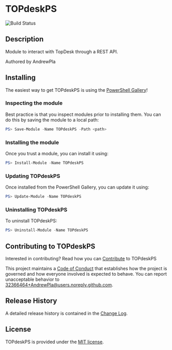 # TOPdeskPS

![Build Status](https://build.status.url.here)

## Description

Module to interact with TopDesk through a REST API.

Authored by AndrewPla

## Installing

The easiest way to get TOPdeskPS is using the [PowerShell Gallery](https://powershellgallery.com/packages/TOPdeskPS/)!

### Inspecting the module

Best practice is that you inspect modules prior to installing them. You can do this by saving the module to a local path:

``` PowerShell
PS> Save-Module -Name TOPdeskPS -Path <path>
```

### Installing the module

Once you trust a module, you can install it using:

``` PowerShell
PS> Install-Module -Name TOPdeskPS
```

### Updating TOPdeskPS

Once installed from the PowerShell Gallery, you can update it using:

``` PowerShell
PS> Update-Module -Name TOPdeskPS
```

### Uninstalling TOPdeskPS

To uninstall TOPdeskPS:

``` PowerShell
PS> Uninstall-Module -Name TOPdeskPS
```

## Contributing to TOPdeskPS

Interested in contributing? Read how you can [Contribute](contributing.md) to TOPdeskPS

This project maintains a [Code of Conduct](code-of-conduct.md) that establishes how the project is governed and how everyone involved is expected to behave. You can report unacceptable behavior to [32366464+AndrewPla@users.noreply.github.com](mailto:32366464+AndrewPla@users.noreply.github.com).

## Release History

A detailed release history is contained in the [Change Log](CHANGELOG.md).

## License

TOPdeskPS is provided under the [MIT license](LICENSE.md).

